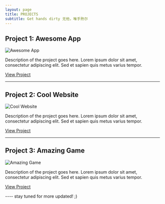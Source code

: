 ```yaml
---
layout: page
title: PROJECTS
subtitle: Get hands dirty 无他，唯手熟尔
---
```

<!-- 

| ![Project 1](image_link) | ![Project 2](/assets/img/cambridge.jpg) |
|:------------------------:|:------------------------:|
| Description of Project 1 | Description of Project 2 |
| ![Project 1](image_link) | ![Project 2](image_link) |
|:------------------------:|:------------------------:|
| Description of Project 1 | Description of Project 2 | -->


<!-- 

| ![Project 1](https://example.com/project1.jpg) | ![Project 2](https://example.com/project2.jpg) |
|:---------------------------------------------:|:---------------------------------------------:|
|  Short description of Project 1.              | Short description of Project 2.               |
|-----------------------------------------------|-----------------------------------------------|
| ![Project 3](https://example.com/project3.jpg) | ![Project 4](https://example.com/project4.jpg) |
|  Short description of Project 3.              | Short description of Project 4.               | -->



## Project 1: Awesome App

![Awesome App](https://example.com/awesome_app.png)

Description of the project goes here. Lorem ipsum dolor sit amet, consectetur adipiscing elit. Sed et sapien quis metus varius tempor.

[View Project](https://example.com/awesome_app)

---

## Project 2: Cool Website

![Cool Website](https://example.com/cool_website.png)

Description of the project goes here. Lorem ipsum dolor sit amet, consectetur adipiscing elit. Sed et sapien quis metus varius tempor.

[View Project](https://example.com/cool_website)

---

## Project 3: Amazing Game

![Amazing Game](https://example.com/amazing_game.png)

Description of the project goes here. Lorem ipsum dolor sit amet, consectetur adipiscing elit. Sed et sapien quis metus varius tempor.

[View Project](https://example.com/amazing_game)

---- stay tuned for more updated! ;)
